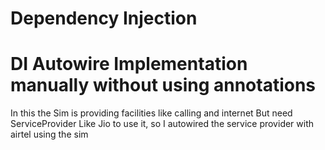 # Dependency Injection
# DI Autowire Implementation manually without using annotations
In this the Sim is providing facilities like calling and internet 
But need ServiceProvider Like Jio to use it, so I autowired the service provider
with airtel using the sim